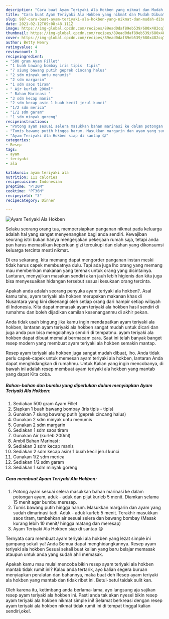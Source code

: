 ```yaml
---
description: "Cara buat Ayam Teriyaki Ala Hokben yang nikmat dan Mudah Dibuat"
title: "Cara buat Ayam Teriyaki Ala Hokben yang nikmat dan Mudah Dibuat"
slug: 987-cara-buat-ayam-teriyaki-ala-hokben-yang-nikmat-dan-mudah-dibuat
date: 2021-02-12T09:08:48.111Z
image: https://img-global.cpcdn.com/recipes/89ead0daf89eb539/680x482cq70/ayam-teriyaki-ala-hokben-foto-resep-utama.jpg
thumbnail: https://img-global.cpcdn.com/recipes/89ead0daf89eb539/680x482cq70/ayam-teriyaki-ala-hokben-foto-resep-utama.jpg
cover: https://img-global.cpcdn.com/recipes/89ead0daf89eb539/680x482cq70/ayam-teriyaki-ala-hokben-foto-resep-utama.jpg
author: Betty Henry
ratingvalue: 4
reviewcount: 3
recipeingredient:
- "500 gram Ayam Fillet"
- "1 buah bawang bombay iris tipis  tipis"
- "7 siung bawang putih geprek cincang halus"
- "2 sdm minyak untu menumis"
- "2 sdm margarin"
- "1 sdm saos tiram"
- " Air kurleb 200ml"
- " Bahan Marinasi "
- "3 sdm kecap manis"
- "2 sdm kecap asin 1 buah kecil jerul kunci"
- "1/2 sdm merica"
- "1/2 sdm garam"
- "1 sdm minyak goreng"
recipeinstructions:
- "Potong ayam sesuai selera masukkan bahan marinasi ke dalam potongan ayam, aduk - aduk dan pijat kurleb 5 menit. Diamkan selama 15 menit agar bumbu meresap."
- "Tumis bawang putih hingga harum. Masukkan margarin dan ayam yang sudah dimarinasi tadi. Aduk - aduk kurleb 5 menit. Terakhir masukkan saos tiram, tambahkan air sesuai selera dan bawang bombay (Masak kurang lebih 10 menit/ hingga matang dan meresap)"
- "Ayam Teriyaki Ala Hokben siap di santap 😋"
categories:
- Resep
tags:
- ayam
- teriyaki
- ala

katakunci: ayam teriyaki ala 
nutrition: 111 calories
recipecuisine: Indonesian
preptime: "PT20M"
cooktime: "PT36M"
recipeyield: "3"
recipecategory: Dinner

---
```



![Ayam Teriyaki Ala Hokben](https://img-global.cpcdn.com/recipes/89ead0daf89eb539/680x482cq70/ayam-teriyaki-ala-hokben-foto-resep-utama.jpg)

Selaku seorang orang tua, mempersiapkan panganan nikmat pada keluarga adalah hal yang sangat menyenangkan bagi anda sendiri. Kewajiban seorang istri bukan hanya mengerjakan pekerjaan rumah saja, tetapi anda pun harus memastikan keperluan gizi tercukupi dan olahan yang dikonsumsi keluarga tercinta mesti nikmat.

Di era  sekarang, kita memang dapat mengorder panganan instan meski tidak harus capek membuatnya dulu. Tapi ada juga lho orang yang memang mau memberikan makanan yang terenak untuk orang yang dicintainya. Lantaran, menyajikan masakan sendiri akan jauh lebih higienis dan kita juga bisa menyesuaikan hidangan tersebut sesuai kesukaan orang tercinta. 



Apakah anda adalah seorang penyuka ayam teriyaki ala hokben?. Asal kamu tahu, ayam teriyaki ala hokben merupakan makanan khas di Nusantara yang kini disenangi oleh setiap orang dari hampir setiap wilayah di Indonesia. Kita dapat memasak ayam teriyaki ala hokben hasil sendiri di rumahmu dan boleh dijadikan camilan kesenanganmu di akhir pekan.

Anda tidak usah bingung jika kamu ingin mendapatkan ayam teriyaki ala hokben, lantaran ayam teriyaki ala hokben sangat mudah untuk dicari dan juga anda pun bisa mengolahnya sendiri di tempatmu. ayam teriyaki ala hokben dapat dibuat memalui bermacam cara. Saat ini telah banyak banget resep modern yang membuat ayam teriyaki ala hokben semakin mantap.

Resep ayam teriyaki ala hokben juga sangat mudah dibuat, lho. Anda tidak perlu capek-capek untuk memesan ayam teriyaki ala hokben, lantaran Anda dapat menghidangkan di rumahmu. Untuk Kalian yang ingin mencobanya, di bawah ini adalah resep membuat ayam teriyaki ala hokben yang mantab yang dapat Kita coba.

<!--inarticleads1-->

##### Bahan-bahan dan bumbu yang diperlukan dalam menyiapkan Ayam Teriyaki Ala Hokben:

1. Sediakan 500 gram Ayam Fillet
1. Siapkan 1 buah bawang bombay (iris tipis - tipis)
1. Gunakan 7 siung bawang putih (geprek cincang halus)
1. Gunakan 2 sdm minyak untu menumis
1. Gunakan 2 sdm margarin
1. Sediakan 1 sdm saos tiram
1. Gunakan  Air (kurleb 200ml)
1. Ambil  Bahan Marinasi :
1. Sediakan 3 sdm kecap manis
1. Sediakan 2 sdm kecap asin/ 1 buah kecil jerul kunci
1. Gunakan 1/2 sdm merica
1. Sediakan 1/2 sdm garam
1. Sediakan 1 sdm minyak goreng




<!--inarticleads2-->

##### Cara membuat Ayam Teriyaki Ala Hokben:

1. Potong ayam sesuai selera masukkan bahan marinasi ke dalam potongan ayam, aduk - aduk dan pijat kurleb 5 menit. Diamkan selama 15 menit agar bumbu meresap.
1. Tumis bawang putih hingga harum. Masukkan margarin dan ayam yang sudah dimarinasi tadi. Aduk - aduk kurleb 5 menit. Terakhir masukkan saos tiram, tambahkan air sesuai selera dan bawang bombay (Masak kurang lebih 10 menit/ hingga matang dan meresap)
1. Ayam Teriyaki Ala Hokben siap di santap 😋




Ternyata cara membuat ayam teriyaki ala hokben yang lezat simple ini gampang sekali ya! Anda Semua dapat menghidangkannya. Resep ayam teriyaki ala hokben Sesuai sekali buat kalian yang baru belajar memasak ataupun untuk anda yang sudah ahli memasak.

Apakah kamu mau mulai mencoba bikin resep ayam teriyaki ala hokben mantab tidak rumit ini? Kalau anda tertarik, ayo kalian segera buruan menyiapkan peralatan dan bahannya, maka buat deh Resep ayam teriyaki ala hokben yang mantab dan tidak ribet ini. Betul-betul taidak sulit kan. 

Oleh karena itu, ketimbang anda berlama-lama, ayo langsung aja sajikan resep ayam teriyaki ala hokben ini. Pasti anda tak akan nyesel bikin resep ayam teriyaki ala hokben nikmat simple ini! Selamat berkreasi dengan resep ayam teriyaki ala hokben nikmat tidak rumit ini di tempat tinggal kalian sendiri,oke!.

